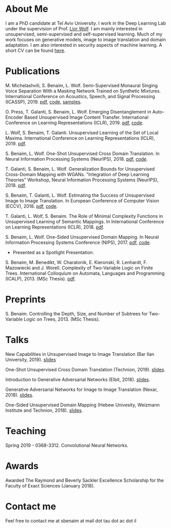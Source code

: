 # About Me

I am a PhD candidate at Tel Aviv University. I work in the Deep Learning Lab under the supervision of Prof. [Lior Wolf](https://www.cs.tau.ac.il/~wolf/). I am mainly interested in unsupervised, semi-supervised and self-supervised learning. Much of my work focuses on generative models, image to image translation and domain adaptation. I am also interested in security aspects of machine learning. A short CV can be found [here](https://github.com/sagiebenaim/sagiebenaim.github.io/tree/master/cv.pdf). 

# Publications

M. Michelashvili, S. Benaim, L. Wolf. Semi-Supervised Monaural Singing Voice Separation With a Masking Network Trained on Synthetic Mixtures. International Conference on Acoustics, Speech, and Signal Processing (ICASSP), 2019. [pdf](https://arxiv.org/pdf/1812.06087.pdf), [code](https://github.com/sagiebenaim/Singing), [samples](https://sagiebenaim.github.io/Singing/).

O. Press, T. Galanti, S. Benaim, L. Wolf. Emerging Disentanglement in Auto-Encoder Based Unsupervised Image Content Transfer. International Conference on Learning Representations (ICLR), 2019. [pdf](https://openreview.net/pdf?id=BylE1205Fm), [code](https://github.com/oripress/ContentDisentanglement). 

L. Wolf, S. Benaim, T. Galanti. Unsupervised Learning of the Set of Local Maxima. International Conference on Learning Representations (ICLR), 2019. [pdf](https://openreview.net/pdf?id=H1lqZhRcFm).

S. Benaim, L. Wolf. One-Shot Unsupervised Cross Domain Translation. In Neural Information Processing Systems (NeurIPS), 2018. [pdf](https://arxiv.org/pdf/1806.06029.pdf), [code](https://github.com/sagiebenaim/OneShotTranslation).

T. Galanti, S. Benaim, L. Wolf. Generalization Bounds for Unsupervised Cross-Domain Mapping with WGANs. "Integration of Deep Learning Theories" Workshop, Neural Information Processing Systems (NeurIPS), 2018. [pdf](https://arxiv.org/pdf/1807.08501.pdf).

S. Benaim, T. Galanti, L. Wolf. Estimating the Success of Unsupervised Image to Image Translation. In European Conference of Computer Vision (ECCV), 2018. [pdf](https://arxiv.org/pdf/1712.07886.pdf), [code](https://github.com/sagiebenaim/gan_bound).

T. Galanti, L. Wolf, S. Benaim. The Role of Minimal Complexity Functions in Unsupervised Learning of Semantic Mappings. In International Conference on Learning Representations (ICLR), 2018. [pdf](https://arxiv.org/pdf/1709.00074.pdf). 

S. Benaim, L. Wolf. One-Sided Unsupervised Domain Mapping. In Neural Information Processing Systems Conference (NIPS), 2017. [pdf](https://arxiv.org/pdf/1706.00826.pdf), [code](https://github.com/sagiebenaim/DistanceGAN).
- Presented as a Spotlight Presentation.

S. Benaim, M. Benedikt, W. Charatonik, E. Kieronski, R. Lenhardt, F. Mazowiecki and J. Worell. Complexity of Two-Variable Logic on Finite Trees. International Colloquium on Automata, Languages and Programming (ICALP), 2013. (MSc Thesis). [pdf](https://link.springer.com/chapter/10.1007/978-3-642-39212-2_10). 

# Preprints

S. Benaim. Controlling the Depth, Size, and Number of Subtrees for Two-Variable Logic on Trees, 2013. (MSc Thesis).

# Talks

New Capabilities in Unsupervised Image to Image Translation (Bar Ilan University, 2019). [slides](https://github.com/sagiebenaim/sagiebenaim.github.io/blob/presentations/new_capabilities.pdf)

One-Shot Unsupervised Cross Domain Translation (Technion, 2019). [slides](https://github.com/sagiebenaim/sagiebenaim.github.io/tree/master/presentations/one_shot.pdf).

Introduction to Generative Adversarial Networks (Elbit, 2018). [slides](https://github.com/sagiebenaim/sagiebenaim.github.io/tree/master/presentations/elbit.pdf).

Generative Adversarial Networks for Image to Image Translation (Nexar, 2018). [slides](https://github.com/sagiebenaim/sagiebenaim.github.io/tree/master/presentations/nexar.pdf).

One-Sided Unsupervised Domain Mapping (Hebew Univesity, Weizmann Institute and Technion, 2018). [slides](https://github.com/sagiebenaim/sagiebenaim.github.io/tree/master/presentations/one_sided.pdf).


# Teaching

Spring 2019 - 0368-3312. Convolutional Neural Networks.

# Awards

Awarded The Raymond and Beverly Sackler Excellence Scholarship for the Faculty of Exact Sciences (January 2018).

# Contact me

Feel free to contact me at sbenaim at mail dot tau dot ac dot il
